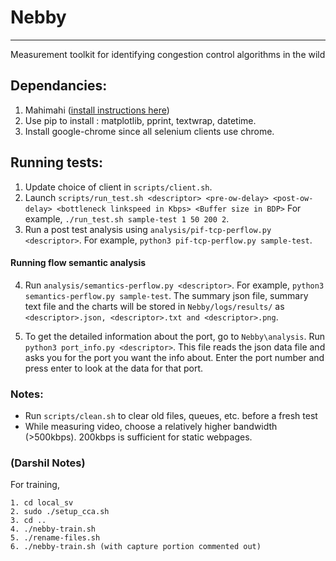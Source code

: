 # Nebby
---
Measurement toolkit for identifying congestion control algorithms in the wild

## Dependancies: 
1. Mahimahi ([install instructions here](http://mahimahi.mit.edu/))
2. Use pip to install : matplotlib, pprint, textwrap, datetime.
3. Install google-chrome since all selenium clients use chrome. 

## Running tests:
1. Update choice of client in ```scripts/client.sh```.
2. Launch ```scripts/run_test.sh <descriptor> <pre-ow-delay> <post-ow-delay> <bottleneck linkspeed in Kbps> <Buffer size in BDP>``` For example, ```./run_test.sh sample-test 1 50 200 2```.
3. Run a post test analysis using ```analysis/pif-tcp-perflow.py <descriptor>```. For example, ```python3 pif-tcp-perflow.py sample-test```.

#### Running flow semantic analysis
4. Run ```analysis/semantics-perflow.py <descriptor>```. For example, ```python3 semantics-perflow.py sample-test```.  The summary json file, summary text file and the charts will be stored in ```Nebby/logs/results/``` as ```<descriptor>.json, <descriptor>.txt and <descriptor>.png```. 

5. To get the detailed information about the port, go to ```Nebby\analysis```. Run ```python3 port_info.py <descriptor>```. This file reads the json data file and asks you for the port you want the info about. Enter the port number and press enter to look at the data for that port.

### Notes:
* Run ```scripts/clean.sh``` to clear old files, queues, etc. before a fresh test
* While measuring video, choose a relatively higher bandwidth (>500kbps). 200kbps is sufficient for static webpages.

### (Darshil Notes)
For training,
```
1. cd local_sv
2. sudo ./setup_cca.sh
3. cd ..
4. ./nebby-train.sh
5. ./rename-files.sh
6. ./nebby-train.sh (with capture portion commented out)
```

